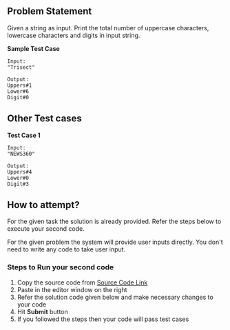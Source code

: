 ## Problem Statement
Given a string as input. Print the total number of uppercase characters, 
lowercase characters and digits in input string.


**Sample Test Case**
```
Input:
"Trisect" 

Output:
Uppers#1
Lower#6
Digit#0
```
## Other Test cases
**Test Case 1**
```
Input:
"NEWS360"

Output:
Uppers#4
Lower#0
Digit#3
```


## How to attempt?
For the given task the solution is already provided. Refer the steps below to execute your second code.

For the given problem the system will provide user inputs directly. You don't need to write any code to take user input.

### Steps to Run your second code
1. Copy the source code from [Source Code Link](https://raw.githubusercontent.com/Aartiarora22/Lab_assignments/main/P1/T3/Main.java)
2. Paste in the editor window on the right
3. Refer the solution code given below and make necessary changes to your code
4. Hit **Submit** button
5. If you followed the steps then your code will pass test cases
